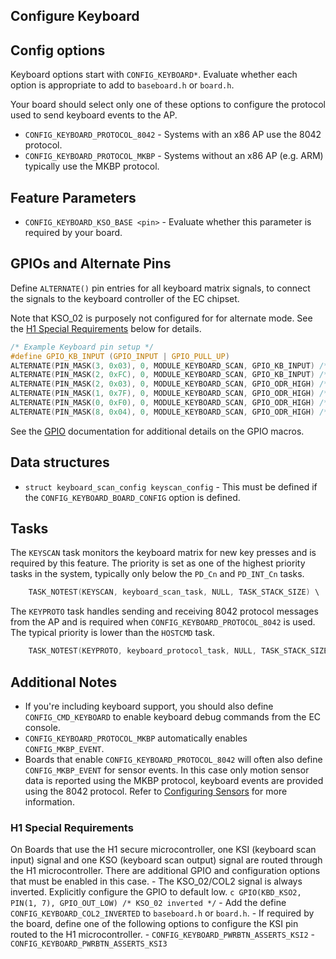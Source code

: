 ## Configure Keyboard

## Config options

Keyboard options start with `CONFIG_KEYBOARD*`. Evaluate whether each option is
appropriate to add to `baseboard.h` or `board.h`.

Your board should select only one of these options to configure the protocol
used to send keyboard events to the AP.

-   `CONFIG_KEYBOARD_PROTOCOL_8042` - Systems with an x86 AP use the 8042
    protocol.
-   `CONFIG_KEYBOARD_PROTOCOL_MKBP` - Systems without an x86 AP (e.g. ARM)
    typically use the MKBP protocol.

## Feature Parameters

-   `CONFIG_KEYBOARD_KSO_BASE <pin>` - Evaluate whether this parameter is
    required by your board.

## GPIOs and Alternate Pins

Define `ALTERNATE()` pin entries for all keyboard matrix signals, to connect the
signals to the keyboard controller of the EC chipset.

Note that KSO_02 is purposely not configured for for alternate mode. See the
[H1 Special Requirements](#H1-Special-Requirements) below for details.

```c
/* Example Keyboard pin setup */
#define GPIO_KB_INPUT (GPIO_INPUT | GPIO_PULL_UP)
ALTERNATE(PIN_MASK(3, 0x03), 0, MODULE_KEYBOARD_SCAN, GPIO_KB_INPUT) /* KSI_00-01 */
ALTERNATE(PIN_MASK(2, 0xFC), 0, MODULE_KEYBOARD_SCAN, GPIO_KB_INPUT) /* KSI_02-07 */
ALTERNATE(PIN_MASK(2, 0x03), 0, MODULE_KEYBOARD_SCAN, GPIO_ODR_HIGH) /* KSO_00-01 */
ALTERNATE(PIN_MASK(1, 0x7F), 0, MODULE_KEYBOARD_SCAN, GPIO_ODR_HIGH) /* KSO_03-09 */
ALTERNATE(PIN_MASK(0, 0xF0), 0, MODULE_KEYBOARD_SCAN, GPIO_ODR_HIGH) /* KSO_10-13 */
ALTERNATE(PIN_MASK(8, 0x04), 0, MODULE_KEYBOARD_SCAN, GPIO_ODR_HIGH) /* KSO_14    */
```

See the [GPIO](./gpio.md) documentation for additional details on the GPIO
macros.

## Data structures

-   `struct keyboard_scan_config keyscan_config` - This must be defined if the
    `CONFIG_KEYBOARD_BOARD_CONFIG` option is defined.

## Tasks

The `KEYSCAN` task monitors the keyboard matrix for new key presses and is
required by this feature. The priority is set as one of the highest priority
tasks in the system, typically only below the `PD_Cn` and `PD_INT_Cn` tasks.

```c
    TASK_NOTEST(KEYSCAN, keyboard_scan_task, NULL, TASK_STACK_SIZE) \
```

The `KEYPROTO` task handles sending and receiving 8042 protocol messages from
the AP and is required when `CONFIG_KEYBOARD_PROTOCOL_8042` is used. The typical
priority is lower than the `HOSTCMD` task.

```c
    TASK_NOTEST(KEYPROTO, keyboard_protocol_task, NULL, TASK_STACK_SIZE) \
```

## Additional Notes

-   If you're including keyboard support, you should also define
    `CONFIG_CMD_KEYBOARD` to enable keyboard debug commands from the EC console.
-   `CONFIG_KEYBOARD_PROTOCOL_MKBP` automatically enables `CONFIG_MKBP_EVENT`.
-   Boards that enable `CONFIG_KEYBOARD_PROTOCOL_8042` will often also define
    `CONFIG_MKBP_EVENT` for sensor events. In this case only motion sensor data
    is reported using the MKBP protocol, keyboard events are provided using the
    8042 protocol. Refer to [Configuring Sensors](./motion_sensors.md) for more
    information.

### H1 Special Requirements

On Boards that use the H1 secure microcontroller, one KSI (keyboard scan input)
signal and one KSO (keyboard scan output) signal are routed through the H1
microcontroller. There are additional GPIO and configuration options that must
be enabled in this case. - The KSO_02/COL2 signal is always inverted. Explicitly
configure the GPIO to default low. `c GPIO(KBD_KSO2, PIN(1, 7), GPIO_OUT_LOW) /*
KSO_02 inverted */` - Add the define `CONFIG_KEYBOARD_COL2_INVERTED` to
`baseboard.h` or `board.h`. - If required by the board, define one of the
following options to configure the KSI pin routed to the H1 microcontroller. -
`CONFIG_KEYBOARD_PWRBTN_ASSERTS_KSI2` - `CONFIG_KEYBOARD_PWRBTN_ASSERTS_KSI3`
